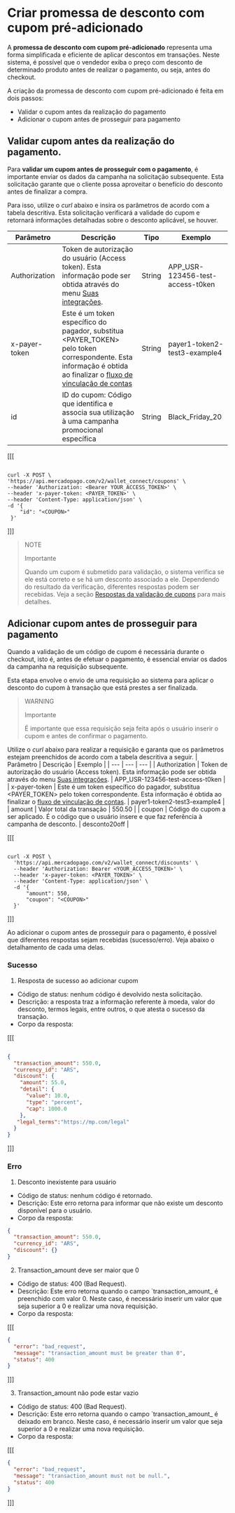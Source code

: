 # Criar promessa de desconto com cupom pré-adicionado

A **promessa de desconto com cupom pré-adicionado** representa uma forma simplificada e eficiente de aplicar descontos em transações. Neste sistema, é possível que o vendedor exiba o preço com desconto de determinado produto antes de realizar o pagamento, ou seja, antes do checkout. 

A criação da promessa de desconto com cupom pré-adicionado é feita em dois passos:

* Validar o cupom antes da realização do pagamento
* Adicionar o cupom antes de prosseguir para pagamento

## Validar cupom antes da realização do pagamento.

Para **validar um cupom antes de prosseguir com o pagamento**, é importante enviar os dados da campanha na solicitação subsequente. Esta solicitação garante que o cliente possa aproveitar o benefício do desconto antes de finalizar a compra.

Para isso, utilize o _curl_ abaixo e insira os parâmetros de acordo com a tabela descritiva. Esta solicitação verificará a validade do cupom e retornará informações detalhadas sobre o desconto aplicável, se houver.

| Parâmetro  | Descrição  | Tipo  | Exemplo  |
| --- | --- | --- | --- |
| Authorization  | Token de autorização do usuário (Access token). Esta informação pode ser obtida através do menu [Suas integrações](/developers/pt/docs/wallet-connect/additional-content/your-integrations/credentials).  | String  | APP_USR-123456-test-access-t0ken  |
| x-payer-token  | Este é um token específico do pagador, substitua <PAYER_TOKEN> pelo token correspondente. Esta informação é obtida ao finalizar o  [fluxo de vinculação de contas](/developers/pt/docs/wallet-connect/account-linking-flow/create-agreement) | String  | payer1-token2-test3-example4  |
| id  | ID do cupom: Código que identifica e associa sua utilização à uma campanha promocional específica  | String  | Black_Friday_20  |
[[[
```curl

curl -X POST \
'https://api.mercadopago.com/v2/wallet_connect/coupons' \
--header 'Authorization: <Bearer YOUR_ACCESS_TOKEN>' \
--header 'x-payer-token: <PAYER_TOKEN>' \
--header 'Content-Type: application/json' \
-d '{
    "id": "<COUPON>"
 }'
```
]]]

> NOTE
>
> Importante
>
>Quando um cupom é submetido para validação, o sistema verifica se ele está correto e se há um desconto associado a ele. Dependendo do resultado da verificação, diferentes respostas podem ser recebidas. Veja a seção [Respostas da validação de cupons](/developers/pt/docs/wallet-connect/discounts/create-discount-promise-preadd-coupon/validation-responses) para mais detalhes.

## Adicionar cupom antes de prosseguir para pagamento

Quando a validação de um código de cupom é necessária durante o checkout, isto é, antes de efetuar o pagamento, é essencial enviar os dados da campanha na requisição subsequente.

Esta etapa envolve o envio de uma requisição ao sistema para aplicar o desconto do cupom à transação que está prestes a ser finalizada.

> WARNING
>
> Importante
>
> É importante que essa requisição seja feita após o usuário inserir o cupom e antes de confirmar o pagamento.


Utilize o _curl_ abaixo para realizar a requisição e garanta que os parâmetros estejam preenchidos de acordo com a tabela descritiva a seguir.
| Parâmetro  | Descrição  | Exemplo  |
| --- | --- | --- |
| Authorization  | Token de autorização do usuário (Access token). Esta informação pode ser obtida através do menu [Suas integrações](/developers/pt/docs/wallet-connect/additional-content/your-integrations/credentials).  | APP_USR-123456-test-access-t0ken  |
| x-payer-token  | Este é um token específico do pagador, substitua <PAYER_TOKEN> pelo token correspondente. Esta informação é obtida ao finalizar o [fluxo de vinculação de contas](/developers/pt/docs/wallet-connect/account-linking-flow/create-agreement).  | payer1-token2-test3-example4  |
| amount  | Valor total da transação  | 550.50  |
| coupon  | Código do cupom a ser aplicado. É o código que o usuário insere e que faz referência à campanha de desconto.  | desconto20off  |

[[[
```curl

curl -X POST \
  'https://api.mercadopago.com/v2/wallet_connect/discounts' \
  --header 'Authorization: Bearer <YOUR_ACCESS_TOKEN>' \
  --header 'x-payer-token: <PAYER_TOKEN>' \
  --header 'Content-Type: application/json' \
  -d '{
      "amount": 550,
      "coupon": "<COUPON>"
  }'

```
]]]

Ao adicionar o cupom antes de prosseguir para o pagamento, é possível que diferentes respostas sejam recebidas (sucesso/erro). Veja abaixo o detalhamento de cada uma delas.

### Sucesso

1. Resposta de sucesso ao adicionar cupom

* Código de status: nenhum código é devolvido nesta solicitação.
* Descrição: a resposta traz a informação referente à moeda, valor do desconto, termos legais, entre outros, o que atesta o sucesso da transação.
* Corpo da resposta: 

[[[
```Json

{
  "transaction_amount": 550.0,
  "currency_id": "ARS",
  "discount": {
    "amount": 55.0,
    "detail": {
      "value": 10.0,
      "type": "percent",
      "cap": 1000.0
    },
   "legal_terms":"https://mp.com/legal"
  }
}

```
]]]

### Erro

1. Desconto inexistente para usuário

* Código de status: nenhum código é retornado.
* Descrição: Este erro retorna para informar que não existe um desconto disponível para o usuário.
* Corpo da resposta:

```Json
{
  "transaction_amount": 550.0,
  "currency_id": "ARS",
  "discount": {}
}

```

2. Transaction_amount deve ser maior que 0

* Código de status: 400 (Bad Request).
* Descrição: Este erro retorna quando o campo `transaction_amount_ é preenchido com valor 0. Neste caso, é necessário inserir um valor que seja superior a 0 e realizar uma nova requisição.
* Corpo da resposta:

[[[
```Json
{
  "error": "bad_request",
  "message": "transaction_amount must be greater than 0",
  "status": 400
}
```
]]]

3. Transaction_amount não pode estar vazio

* Código de status: 400 (Bad Request).
* Descrição: Este erro retorna quando o campo `transaction_amount_ é deixado em branco. Neste caso, é necessário inserir um valor que seja superior a 0 e realizar uma nova requisição.
* Corpo da resposta:

[[[
```Json
{
  "error": "bad_request",
  "message": "transaction_amount must not be null.",
  "status": 400
}

```
]]]